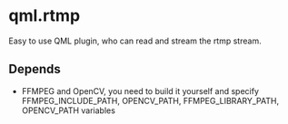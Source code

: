 qml.rtmp
========

Easy to use QML plugin, who can read and stream the rtmp stream.

## Depends
* FFMPEG and OpenCV, you need to build it yourself and specify FFMPEG_INCLUDE_PATH, OPENCV_PATH, FFMPEG_LIBRARY_PATH, OPENCV_PATH variables

